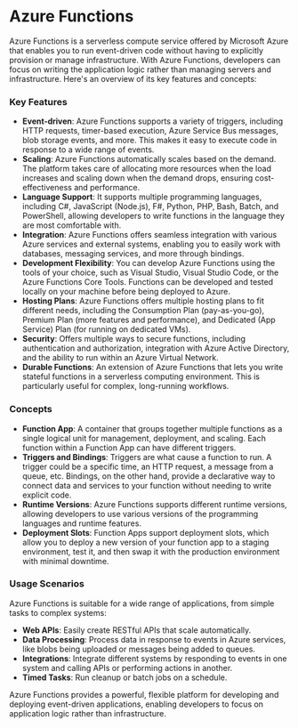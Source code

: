 # Azure Functions
Azure Functions is a serverless compute service offered by Microsoft Azure that enables you to run event-driven code without having to explicitly provision or manage infrastructure. With Azure Functions, developers can focus on writing the application logic rather than managing servers and infrastructure. Here's an overview of its key features and concepts:

### Key Features
- **Event-driven**: Azure Functions supports a variety of triggers, including HTTP requests, timer-based execution, Azure Service Bus messages, blob storage events, and more. This makes it easy to execute code in response to a wide range of events.
- **Scaling**: Azure Functions automatically scales based on the demand. The platform takes care of allocating more resources when the load increases and scaling down when the demand drops, ensuring cost-effectiveness and performance.
- **Language Support**: It supports multiple programming languages, including C#, JavaScript (Node.js), F#, Python, PHP, Bash, Batch, and PowerShell, allowing developers to write functions in the language they are most comfortable with.
- **Integration**: Azure Functions offers seamless integration with various Azure services and external systems, enabling you to easily work with databases, messaging services, and more through bindings.
- **Development Flexibility**: You can develop Azure Functions using the tools of your choice, such as Visual Studio, Visual Studio Code, or the Azure Functions Core Tools. Functions can be developed and tested locally on your machine before being deployed to Azure.
- **Hosting Plans**: Azure Functions offers multiple hosting plans to fit different needs, including the Consumption Plan (pay-as-you-go), Premium Plan (more features and performance), and Dedicated (App Service) Plan (for running on dedicated VMs).
- **Security**: Offers multiple ways to secure functions, including authentication and authorization, integration with Azure Active Directory, and the ability to run within an Azure Virtual Network.
- **Durable Functions**: An extension of Azure Functions that lets you write stateful functions in a serverless computing environment. This is particularly useful for complex, long-running workflows.

### Concepts
- **Function App**: A container that groups together multiple functions as a single logical unit for management, deployment, and scaling. Each function within a Function App can have different triggers.
- **Triggers and Bindings**: Triggers are what cause a function to run. A trigger could be a specific time, an HTTP request, a message from a queue, etc. Bindings, on the other hand, provide a declarative way to connect data and services to your function without needing to write explicit code.
- **Runtime Versions**: Azure Functions supports different runtime versions, allowing developers to use various versions of the programming languages and runtime features.
- **Deployment Slots**: Function Apps support deployment slots, which allow you to deploy a new version of your function app to a staging environment, test it, and then swap it with the production environment with minimal downtime.

### Usage Scenarios
Azure Functions is suitable for a wide range of applications, from simple tasks to complex systems:
- **Web APIs**: Easily create RESTful APIs that scale automatically.
- **Data Processing**: Process data in response to events in Azure services, like blobs being uploaded or messages being added to queues.
- **Integrations**: Integrate different systems by responding to events in one system and calling APIs or performing actions in another.
- **Timed Tasks**: Run cleanup or batch jobs on a schedule.

Azure Functions provides a powerful, flexible platform for developing and deploying event-driven applications, enabling developers to focus on application logic rather than infrastructure.
